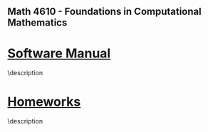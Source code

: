 ## Math 4610 - Foundations in Computational Mathematics

# [Software Manual](https://github.com/warrenm1/math4610/blob/master/SoftwareManual/TOC.md)

\\description

# [Homeworks](math4610/homeworks/TOC.md )

\\description
